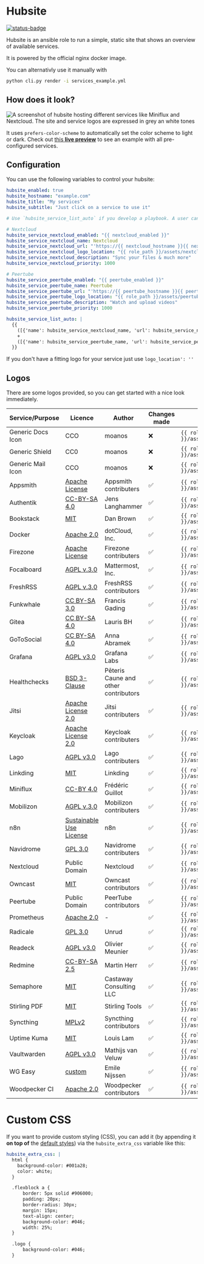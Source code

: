 <!--
SPDX-FileCopyrightText: 2023 - 2024 Julian-Samuel Gebühr
SPDX-FileCopyrightText: 2024 Kuchenmampfer
SPDX-FileCopyrightText: 2024 Tammes Burghard

SPDX-License-Identifier: AGPL-3.0-or-later
-->

# Hubsite

[![status-badge](https://woodpecker.hyteck.de/api/badges/102/status.svg)](https://woodpecker.hyteck.de/repos/102)

Hubsite is an ansible role to run a simple, static site that shows an overview of available services.

It is powered by the official nginx docker image.

You can alternativly use it manually with

```bash
python cli.py render -i services_example.yml
```

## How does it look?

![A screenshot of hubsite hosting different services like Miniflux and Nextcloud. The site and service logos are expressed in grey an white tones](assets/hubsite_desktop.png)

It uses `prefers-color-scheme` to automatically set the color scheme to light or dark. Check out  [this **live preview**](https://hubsite.hyteck.de) to see an example with all pre-configured services.

## Configuration

You can use the following variables to control your hubsite:

```yaml
hubsite_enabled: true
hubsite_hostname: "example.com"
hubsite_title: "My services"
hubsite_subtitle: "Just click on a service to use it"

# Use `hubsite_service_list_auto` if you develop a playbook. A user can then add additional services via `hubsite_service_list_additional`

# Nextcloud
hubsite_service_nextcloud_enabled: "{{ nextcloud_enabled }}"
hubsite_service_nextcloud_name: Nextcloud
hubsite_service_nextcloud_url: "'https://{{ nextcloud_hostname }}{{ nextcloud_path_prefix }}"
hubsite_service_nextcloud_logo_location: "{{ role_path }}/assets/nextcloud.png"
hubsite_service_nextcloud_description: "Sync your files & much more"
hubsite_service_nextcloud_priority: 1000

# Peertube
hubsite_service_peertube_enabled: "{{ peertube_enabled }}"
hubsite_service_peertube_name: Peertube
hubsite_service_peertube_url: "'https://{{ peertube_hostname }}{{ peertube_path_prefix }}"
hubsite_service_peertube_logo_location: "{{ role_path }}/assets/peertube.png"
hubsite_service_peertube_description: "Watch and upload videos"
hubsite_service_peertube_priority: 1000

hubsite_service_list_auto: |
  {{
    ([{'name': hubsite_service_nextcloud_name, 'url': hubsite_service_nextcloud_url, 'logo_location': hubsite_service_nextcloud_logo_location, 'description': hubsite_service_nextcloud_description, 'priority': hubsite_service_nextcloud_priority}] if hubsite_service_nextcloud_enabled else [])
    +
    ([{'name': hubsite_service_peertube_name, 'url': hubsite_service_peertube_url, 'logo_location': hubsite_service_peertube_logo_location, 'description': hubsite_service_peertube_description, 'priority': hubsite_service_peertube_priority}] if hubsite_service_peertube_enabled else [])
  }}

```

If you don't have a fitting logo for your service just use `logo_location': ''`


## Logos

There are some logos provided, so you can get started with a nice look immediately.

| Service/Purpose   | Licence                                                                                                        | Author                               | Changes made | Use it with                               |
|-------------------|----------------------------------------------------------------------------------------------------------------|--------------------------------------|--------------|-------------------------------------------|
| Generic Docs Icon | CCO                                                                                                            | moanos                               | ❌            | `{{ role_path }}/assets/docs.png`         |
| Generic Shield    | CC0                                                                                                            | moanos                               | ❌            | `{{ role_path }}/assets/shield.png`       |
| Generic Mail Icon | CCO                                                                                                            | moanos                               | ❌            | `{{ role_path }}/assets/mail.png`         |
| Appsmith          | [Apache License](https://github.com/appsmithorg/appsmith/blob/release/LICENSE)                                 | Appsmith contributers                | ✅            | `{{ role_path }}/assets/appsmith.png`     |
| Authentik         | [CC-BY-SA 4.0](https://github.com/goauthentik/authentik/blob/main/LICENSE)                                     | Jens Langhammer                      | ✅            | `{{ role_path }}/assets/authentik.png`    |
| Bookstack         | [MIT](https://github.com/BookStackApp/BookStack/blob/development/LICENSE)                                      | Dan Brown                            | ✅            | `{{ role_path }}/assets/bookstack.png`    |
| Docker            | [Apache 2.0](https://www.apache.org/licenses/LICENSE-2.0)                                                      | dotCloud, Inc.                       | ✅            | `{{ role_path }}/assets/docker.png`       |
| Firezone          | [Apache License](https://github.com/firezone/firezone/blob/master/LICENSE)                                     | Firezone contributers                | ✅            | `{{ role_path }}/assets/firezone.png`     |
| Focalboard        | [AGPL v.3.0](https://github.com/mattermost/focalboard/blob/main/LICENSE.txt)                                   | Mattermost, Inc.                     | ✅            | `{{ role_path }}/assets/focalboard.png`   |
| FreshRSS          | [AGPL v.3.0](https://github.com/FreshRSS/FreshRSS/blob/edge/LICENSE.txt)                                       | FreshRSS contributors                | ✅            | `{{ role_path }}/assets/freshrss.png`     |
| Funkwhale         | [CC BY-SA 3.0](https://dev.funkwhale.audio/funkwhale/funkwhale/-/blob/stable/front/src/assets/logo/License.md) | Francis Gading                       | ✅            | `{{ role_path }}/assets/funkwhale.png`    |
| Gitea             | [CC BY-SA 4.0](https://creativecommons.org/licenses/by-sa/4.0/)                                                | Lauris BH                            | ✅            | `{{ role_path }}/assets/gitea.png`        |
| GoToSocial        | [CC BY-SA 4.0](https://creativecommons.org/licenses/by-sa/4.0/)                                                | Anna Abramek                         | ✅            | `{{ role_path }}/assets/gotosocial.png`   |
| Grafana           | [AGPL v3.0](https://github.com/grafana/grafana/blob/main/LICENSE)                                              | Grafana Labs                         | ✅            | `{{ role_path }}/assets/grafana.png`      |
| Healthchecks      | [BSD 3-Clause](https://github.com/healthchecks/healthchecks/blob/master/LICENSE)                               | Pēteris Caune and other contributors | ✅            | `{{ role_path }}/assets/healthchecks.png` |
| Jitsi             | [Apache License 2.0](https://www.apache.org/licenses/LICENSE-2.0)                                              | Jitsi contributers                   | ✅            | `{{ role_path }}/assets/jitsi.png`        |
| Keycloak          | [Apache License 2.0](https://github.com/keycloak/keycloak/blob/main/LICENSE.txt)                               | Keycloak contributers                | ✅            | `{{ role_path }}/assets/keycloak.png`     |
| Lago              | [AGPL v3.0](https://github.com/getlago/lago/blob/main/LICENSE)                                                 | Lago contributers                    | ✅            | `{{ role_path }}/assets/lago.png`         |
| Linkding          | [MIT](https://github.com/sissbruecker/linkding/blob/master/LICENSE.txt)                                        | Linkding                             | ✅            | `{{ role_path }}/assets/linkding.png`     |
| Miniflux          | [CC-BY 4.0](https://creativecommons.org/licenses/by/4.0/)                                                      | Frédéric Guillot                     | ✅            | `{{ role_path }}/assets/miniflux.png`     |
| Mobilizon         | [AGPL v.3.0](https://framagit.org/framasoft/mobilizon/-/blob/main/LICENSE)                                     | Mobilizon contributers               | ✅            | `{{ role_path }}/assets/mobilizon.png`    |
| n8n               | [Sustainable Use License](https://github.com/n8n-io/n8n/blob/master/LICENSE.md)                                | n8n                                  | ✅            | `{{ role_path }}/assets/n8n.png`          |
| Navidrome         | [GPL 3.0](https://github.com/navidrome/navidrome/blob/master/LICENSE)                                          | Navidrome contributers               | ✅            | `{{ role_path }}/assets/navidrome.png`    |
| Nextcloud         | Public Domain                                                                                                  | Nextcloud                            | ✅            | `{{ role_path }}/assets/nextcloud.png`    |
| Owncast           | [MIT](https://github.com/owncast/owncast/blob/develop/LICENSE)                                                 | Owncast contributors                 | ✅            | `{{ role_path }}/assets/owncast.png`      |
| Peertube          | Public Domain                                                                                                  | PeerTube contributors                | ✅            | `{{ role_path }}/assets/peertube.png`     |
| Prometheus        | [Apache 2.0](https://github.com/prometheus/prometheus/blob/main/LICENSE)                                       | -                                    | ✅            | `{{ role_path }}/assets/prometheus.png`   |
| Radicale          | [GPL 3.0](https://github.com/Kozea/Radicale/blob/master/COPYING.md)                                            | Unrud                                | ✅            | `{{ role_path }}/assets/radicale.png`     |
| Readeck           | [AGPL v3.0](https://codeberg.org/readeck/readeck/src/branch/main/LICENSE)                                      | Olivier Meunier                      | ✅            | `{{ role_path }}/assets/readeck.png`      |
| Redmine           | [CC-BY-SA 2.5](http://creativecommons.org/licenses/by-sa/2.5/)                                                 | Martin Herr                          | ✅            | `{{ role_path }}/assets/redmine.png`      |
| Semaphore         | [MIT](https://github.com/ansible-semaphore/semaphore)                                                          | Castaway Consulting LLC              | ✅            | `{{ role_path }}/assets/semaphore.png`    |
| Stirling PDF      | [MIT](https://github.com/Stirling-Tools/Stirling-PDF/blob/main/LICENSE)                                        | Stirling Tools                       | ✅            | `{{ role_path }}/assets/stirling-pdf.png` |
| Syncthing         | [MPLv2](https://github.com/syncthing/syncthing/blob/main/LICENSE)                                              | Syncthing contributors               | ✅            | `{{ role_path }}/assets/syncthing.png`    |
| Uptime Kuma       | [MIT](https://github.com/louislam/uptime-kuma/blob/master/LICENSE)                                             | Louis Lam                            | ✅            | `{{ role_path }}/assets/uptime-kuma.png`  |
| Vaultwarden       | [AGPL v3.0](https://github.com/dani-garcia/vaultwarden/blob/main/LICENSE.txt)                                  | Mathijs van Veluw                    | ✅            | `{{ role_path }}/assets/vaultwarden.png`  |
| WG Easy           | [custom](https://github.com/wg-easy/wg-easy/blob/master/LICENSE)                                            | Emile Nijssen                        | ✅            | `{{ role_path }}/assets/wireguard_easy.png`      |
| Woodpecker CI     | [Apache 2.0](https://www.apache.org/licenses/LICENSE-2.0)                                                      | Woodpecker contributors              | ✅            | `{{ role_path }}/assets/woodpecker.png`   |


# Custom CSS

If you want to provide custom styling (CSS), you can add it (by appending it **on top of** the [default styles](https://github.com/mother-of-all-self-hosting/ansible-role-hubsite/blob/main/templates/html/styles.css.j2)) via the `hubsite_extra_css` variable like this:

```yaml
hubsite_extra_css: |
  html {
    background-color: #001a28;
    color: white;
  }

  .flexblock a {
      border: 5px solid #906000;
      padding: 20px;
      border-radius: 30px;
      margin: 15px;
      text-align: center;
      background-color: #046;
      width: 25%;
  }

  .logo {
      background-color: #046;
  }
```
